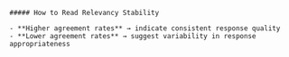 
    ##### How to Read Relevancy Stability

    - **Higher agreement rates** → indicate consistent response quality  
    - **Lower agreement rates** → suggest variability in response appropriateness  
    